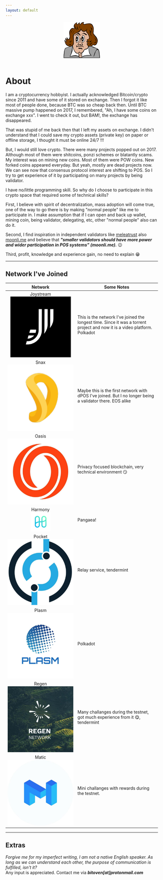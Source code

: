 ```yaml
---
layout: default
---
```


 <center> <img src="./assets/img/beethoven.png" /> </center>
 <br>
 

# About

I am a cryptocurrency hobbyist. I actually acknowledged Bitcoin/crypto since 2011 and have some of it stored on exchange. Then I forgot it like most of people done, because BTC was so cheap back then. Until BTC massive pump happened on 2017, I remembered, "Ah, I have some coins on exchange xxx". I went to check it out, but BAM!, the exchange has disappeared. 

That was stupid of me back then that I left my assets on exchange. I didn't understand that I could save my crypto assets (private key) on paper or offline storage, I thought it must be online 24/7 !!!

But, I would still love crypto. There were many projects popped out on 2017. Although most of them were shitcoins, ponzi schemes or blatantly scams. My interest was on mining new coins. Most of them were POW coins. New forked coins appeared everyday. But yeah, mostly are dead projects now. We can see now that consensus protocol interest are shifting to POS. So I try to get experience of it by participating on many projects by being validator.

I have no/little programming skill. So why do I choose to participate in this crypto space that required some of technical skills?

First, I believe with spirit of decentralization, mass adoption will come true, one of the way to go there is by making "normal people" like me to participate in. I make assumption that if I can open and back up wallet, mining coin, being validator, delegating, etc, other "normal people" also can do it.

Second, I find inspiration in independent validators like [meleatrust](https://meleatrust.com/) also [moonli.me](https://moonli.me/) and believe that ***"smaller validators should have more power and wider participation in POS systems" (moonli.me).*** :wink: 

Third, profit, knowledge and experience gain, no need to explain :grin:

* * *

## Network I've Joined

| <center>Network   </center>      | <center>Some Notes </center> |
|:-------------|:------|
| <center>Joystream<br> <img class="imgpost" src="./assets/img/joystream.png" /> </center>| This is the network I've joined the longest time. Since it was a torrent project and now it is a video platform. Polkadot |
| <center>Snax<br> <img class="imgpost" src="./assets/img/snax.png" /> </center>| Maybe this is the first network with dPOS I've joined. But I no longer being a validator there. EOS alike |
| <center>Oasis<br> <img class="imgpost" src="./assets/img/oasis.jpg" /> </center>| Privacy focused blockchain, very technical environment :smirk: |
| <center>Harmony<br> <img class="imgpost" src="./assets/img/one.png" /> </center>| Pangaea! |
| <center>Pocket<br> <img class="imgpost" src="./assets/img/pokt.jpg" /> </center>| Relay service, tendermint |
| <center>Plasm<br> <img class="imgpost" src="./assets/img/plasm.jpg" /> </center>| Polkadot |
| <center>Regen<br> <img class="imgpost" src="./assets/img/regen.jpg" /> </center>| Many challanges during the testnet, got much experience from it :yum:, tendermint |
| <center>Matic<br> <img class="imgpost" src="./assets/img/matic.jpg" /> </center>| Mini challanges with rewards during the testnet. |

* * *

## Extras

_Forgive me for my imperfect writing, I am not a native English speaker. As long as we can understand each other, the purpose of communication is fulfilled, isn't it?_ <br>
Any input is appreciated. Contact me via **_bitoven[at]protonmail.com_**
